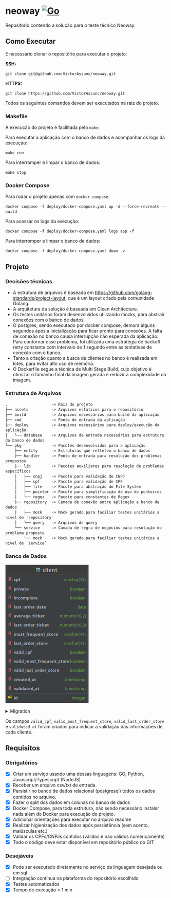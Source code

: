# neoway [![Go](https://github.com/VictorAssunc/neoway/actions/workflows/go.yml/badge.svg)](https://github.com/VictorAssunc/neoway/actions/workflows/go.yml)

Repositório contendo a solução para o teste técnico Neoway.

## Como Executar

É necessário clonar o repositório para executar o projeto:

**SSH:**
```shell
git clone git@github.com:VictorAssunc/neoway.git
```
**HTTPS:**
```shell
git clone https://github.com/VictorAssunc/neoway.git
```

Todos os seguintes comandos devem ser executados na raiz do projeto.

### Makefile

A execução do projeto é facilitada pelo `make`.

Para executar a aplicação com o banco de dados e acompanhar os logs da execução:
```shell
make run
```

Para interromper e limpar o banco de dados:
```shell
make stop
```

### Docker Compose

Para rodar o projeto apenas com `docker compose`:
```shell
docker compose -f deploy/docker-compose.yaml up -d --force-recreate --build
```

Para acessar os logs da execução:
```shell
docker compose -f deploy/docker-compose.yaml logs app -f
```

Para interromper e limpar o banco de dados:
```shell
docker compose -f deploy/docker-compose.yaml down -v
```

## Projeto

### Decisões técnicas

- A estrutura de arquivos é baseada em https://github.com/golang-standards/project-layout, que é um layout criado pela comunidade Golang.
- A arquitetura da solução é baseada em Clean Architecture.
- Os testes unitários foram desenvolvidos utilizando mocks, para abstrair conexões com o banco de dados.
- O postgres, sendo executado por docker compose, demora alguns segundos após a inicialização para ficar pronto para conexões. A falta de conexão no banco causa
interrupção não esperada da aplicação. Para contornar esse problema, foi utilizada uma estratégia de backoff retry constante com intervalo de 1 segundo entre as 
tentativas de conexão com o banco.
- Tanto a criação quanto a busca de clientes no banco é realizada em lotes, para evitar alto uso de memória.
- O Dockerfile segue a técnica de Multi Stage Build, cujo objetivo é otimizar o tamanho final da imagem gerada e reduzir a complexidade da imagem.

### Estrutura de Arquivos

```
.                   -> Raiz do projeto
├── assets          -> Arquivos estáticos para o repositório
├── build           -> Arquivos necessários para build da aplicação
├── cmd             -> Ponto de entrada da aplicação
├── deploy          -> Arquivos necessários para deploy/execução da aplicação
│   └── database    -> Arquivos de entrada necessários para estrutura do banco de dados
└── pkg             -> Pacotes desenvolvidos para a aplicação
    ├── entity      -> Estruturas que refletem o banco de dados
    ├── handler     -> Ponto de entrada para resolução dos problemas propostos
    ├── lib         -> Pacotes auxiliares para resolução de problemas específicos
    │   ├── cnpj    -> Pacote para validação de CNPJ
    │   ├── cpf     -> Pacote para validação de CPF
    │   ├── file    -> Pacote para abstração do File System
    │   ├── pointer -> Pacote para simplificação de uso de ponteiros
    │   └── regex   -> Pacote para constantes de Regex
    ├── repository  -> Camada de conexão entre aplicação e banco de dados
    │   ├── mock    -> Mock gerado para faciliar testes unitários a nível de `repository`
    │   └── query   -> Arquivos de query
    └── service     -> Camada de regra de negócios para resolução do problema proposto
        └── mock    -> Mock gerado para faciliar testes unitários a nível de `service`
```

### Banco de Dados

![database.png](assets/database.png)
<details>
<summary>Migration</summary>

```sql
CREATE SCHEMA IF NOT EXISTS neoway;

CREATE TABLE IF NOT EXISTS neoway.client (
    id                        SERIAL      NOT NULL PRIMARY KEY,
    cpf                       VARCHAR(14) NOT NULL,
    private                   BOOLEAN     NOT NULL DEFAULT false,
    incomplete                BOOLEAN     NOT NULL DEFAULT false,
    last_order_date           DATE,
    average_ticket            DECIMAL(10,2),
    last_order_ticket         DECIMAL(10,2),
    most_frequent_store       VARCHAR(14),
    last_order_store          VARCHAR(14),
    valid_cpf                 BOOLEAN,
    valid_most_frequent_store BOOLEAN,
    valid_last_order_store    BOOLEAN,
    created_at                TIMESTAMP   NOT NULL DEFAULT CURRENT_TIMESTAMP,
    validated_at              TIMESTAMP
);
```

</details>

Os campos `valid_cpf`, `valid_most_frequent_store`, `valid_last_order_store` e `validated_at` foram criados para indicar a validação das informações de cada cliente.

## Requisitos

### Obrigatórios

- [X] Criar um serviço usando uma dessas linguagens: GO, Python, Javascript/Typescript (NodeJS)
- [X] Receber um arquivo csv/txt de entrada.
- [X] Persistir no banco de dados relacional (postgresql) todos os dados contidos no arquivo.
- [X] Fazer o split dos dados em colunas no banco de dados
- [X] Docker Compose, para toda estrutura, não sendo necessário instalar nada além do Docker para execução do projeto.
- [X] Adicionar orientações para executar no arquivo readme
- [X] Realizar higienização dos dados após persistência (sem acento, maiúsculas etc.)
- [X] Validar os CPFs/CNPJs contidos (válidos e não válidos numericamente)
- [X] Todo o código deve estar disponível em repositório público do GIT

### Desejáveis

- [X] Pode ser executado diretamente no serviço da linguagem desejada ou em sql
- [ ] Integração contínua na plataforma do repositório escolhido
- [X] Testes automatizados
- [X] Tempo de execução < 1 min
